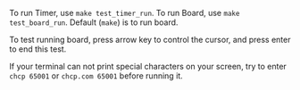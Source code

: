 To run Timer, use `make test_timer_run`.
To run Board, use `make test_board_run`.
Default (`make`) is to run board.

To test running board, press arrow key to control the cursor, and press enter to end this test.

If your terminal can not print special characters on your screen, try to enter `chcp 65001` or `chcp.com 65001` before running it.
